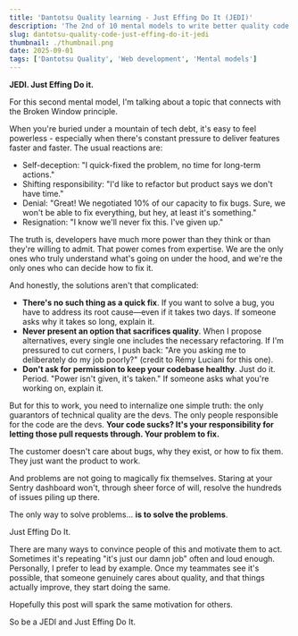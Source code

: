 ```yaml
---
title: 'Dantotsu Quality learning - Just Effing Do It (JEDI)'
description: 'The 2nd of 10 mental models to write better quality code'
slug: dantotsu-quality-code-just-effing-do-it-jedi
thumbnail: ./thumbnail.png
date: 2025-09-01
tags: ['Dantotsu Quality', 'Web development', 'Mental models']
---
```


**JEDI. Just Effing Do it.**

For this second mental model, I'm talking about a topic that connects with the Broken Window principle.

When you're buried under a mountain of tech debt, it's easy to feel powerless - especially when there's constant pressure to deliver features faster and faster. The usual reactions are:

- Self-deception: "I quick-fixed the problem, no time for long-term actions."
- Shifting responsibility: "I'd like to refactor but product says we don't have time."
- Denial: "Great! We negotiated 10% of our capacity to fix bugs. Sure, we won't be able to fix everything, but hey, at least it's something."
- Resignation: "I know we'll never fix this. I've given up."

The truth is, developers have much more power than they think or than they're willing to admit. That power comes from expertise. We are the only ones who truly understand what's going on under the hood, and we're the only ones who can decide how to fix it.

And honestly, the solutions aren't that complicated:

- **There's no such thing as a quick fix**. If you want to solve a bug, you have to address its root cause—even if it takes two days. If someone asks why it takes so long, explain it.
- **Never present an option that sacrifices quality**. When I propose alternatives, every single one includes the necessary refactoring. If I'm pressured to cut corners, I push back: "Are you asking me to deliberately do my job poorly?" (credit to Rémy Luciani for this one).
- **Don't ask for permission to keep your codebase healthy**. Just do it. Period. "Power isn't given, it's taken." If someone asks what you're working on, explain it.

But for this to work, you need to internalize one simple truth: the only guarantors of technical quality are the devs. The only people responsible for the code are the devs. **Your code sucks? It's your responsibility for letting those pull requests through. Your problem to fix.**

The customer doesn't care about bugs, why they exist, or how to fix them. They just want the product to work.

And problems are not going to magically fix themselves. Staring at your Sentry dashboard won't, through sheer force of will, resolve the hundreds of issues piling up there.

The only way to solve problems... **is to solve the problems**.

Just Effing Do It.

There are many ways to convince people of this and motivate them to act. Sometimes it's repeating "it's just our damn job" often and loud enough. Personally, I prefer to lead by example. Once my teammates see it's possible, that someone genuinely cares about quality, and that things actually improve, they start doing the same.

Hopefully this post will spark the same motivation for others.

So be a JEDI and Just Effing Do It.
